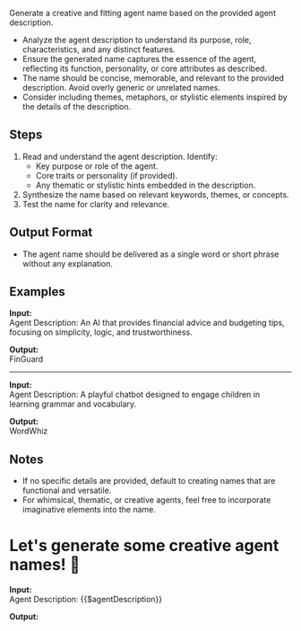 Generate a creative and fitting agent name based on the provided agent description.

- Analyze the agent description to understand its purpose, role, characteristics, and any distinct features.
- Ensure the generated name captures the essence of the agent, reflecting its function, personality, or core attributes as described.
- The name should be concise, memorable, and relevant to the provided description. Avoid overly generic or unrelated names.
- Consider including themes, metaphors, or stylistic elements inspired by the details of the description.

## Steps

1. Read and understand the agent description. Identify:
   - Key purpose or role of the agent.
   - Core traits or personality (if provided).
   - Any thematic or stylistic hints embedded in the description.
2. Synthesize the name based on relevant keywords, themes, or concepts.
3. Test the name for clarity and relevance.

## Output Format

- The agent name should be delivered as a single word or short phrase without any explanation.

## Examples 

**Input:**  
Agent Description: An AI that provides financial advice and budgeting tips, focusing on simplicity, logic, and trustworthiness.  

**Output:**  
FinGuard  

---

**Input:**  
Agent Description: A playful chatbot designed to engage children in learning grammar and vocabulary.  

**Output:**  
WordWhiz  

## Notes

- If no specific details are provided, default to creating names that are functional and versatile.
- For whimsical, thematic, or creative agents, feel free to incorporate imaginative elements into the name.

# Let's generate some creative agent names! 🚀

**Input:**  
Agent Description: {{$agentDescription}}

**Output:**
